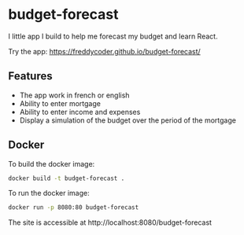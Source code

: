 # budget-forecast

I little app I build to help me forecast my budget and learn React.

Try the app: https://freddycoder.github.io/budget-forecast/

## Features

- The app work in french or english
- Ability to enter mortgage
- Ability to enter income and expenses
- Display a simulation of the budget over the period of the mortgage

## Docker

To build the docker image:

```bash
docker build -t budget-forecast .
```

To run the docker image:

```bash
docker run -p 8080:80 budget-forecast
```

The site is accessible at http://localhost:8080/budget-forecast